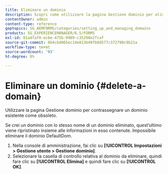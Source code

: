 ```yaml
---
title: Eliminare un dominio
description: Scopri come utilizzare la pagina Gestione dominio per eliminare un dominio o contrassegnarlo come obsoleto.
contentOwner: admin
content-type: reference
geptopics: SG_AEMFORMS/categories/setting_up_and_managing_domains
products: SG_EXPERIENCEMANAGER/6.5/FORMS
exl-id: 01a4faf0-ec6e-475b-9909-c35298e2fcaf
source-git-commit: 8b4cb4065ec14e813b49fb0d577c372790c9b21a
workflow-type: tm+mt
source-wordcount: '93'
ht-degree: 0%

---
```


# Eliminare un dominio {#delete-a-domain}

Utilizzare la pagina Gestione dominio per contrassegnare un dominio esistente come obsoleto.

Se crei un dominio con lo stesso nome di un dominio eliminato, quest’ultimo viene ripristinato insieme alle informazioni in esso contenute. Impossibile eliminare il dominio DefaultDom.

1. Nella console di amministrazione, fai clic su **[!UICONTROL Impostazioni > Gestione utente > Gestione dominio]**.
1. Selezionare la casella di controllo relativa al dominio da eliminare, quindi fare clic su **[!UICONTROL Elimina]** e quindi fare clic su **[!UICONTROL OK]**.
